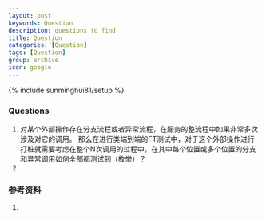 ```yaml
---
layout: post
keywords: Question
description: questions to find 
title: Question
categories: [Question]
tags: [Question]
group: archive
icon: google
---
```

{% include sunminghui81/setup %}


### Questions
1. 对某个外部操作存在分支流程或者异常流程，在服务的整流程中如果非常多次涉及对它的调用。
   那么在进行类端到端的FT测试中，对于这个外部操作进行打桩就需要考虑在整个N次调用的过程中，在其中每个位置或多个位置的分支和异常调用如何全部都测试到（枚举）？
2. 




### 参考资料

1. 

